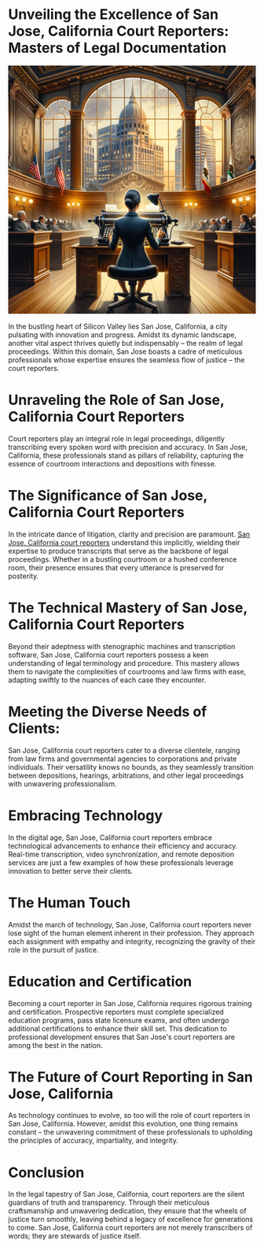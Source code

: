 # Unveiling the Excellence of San Jose, California Court Reporters: Masters of Legal Documentation


![Image1](https://raw.githubusercontent.com/imranmurtaza001/California-Court-Reporters/main/court.webp)

In the bustling heart of Silicon Valley lies San Jose, California, a city pulsating with innovation and progress. Amidst its dynamic landscape, another vital aspect thrives quietly but indispensably – the realm of legal proceedings. Within this domain, San Jose boasts a cadre of meticulous professionals whose expertise ensures the seamless flow of justice – the court reporters.

# Unraveling the Role of San Jose, California Court Reporters
Court reporters play an integral role in legal proceedings, diligently transcribing every spoken word with precision and accuracy. In San Jose, California, these professionals stand as pillars of reliability, capturing the essence of courtroom interactions and depositions with finesse.

# The Significance of San Jose, California Court Reporters
In the intricate dance of litigation, clarity and precision are paramount. [San Jose, California court reporters](https://www.naegeliusa.com/locations/san-jose-california) understand this implicitly, wielding their expertise to produce transcripts that serve as the backbone of legal proceedings. Whether in a bustling courtroom or a hushed conference room, their presence ensures that every utterance is preserved for posterity.

# The Technical Mastery of San Jose, California Court Reporters
Beyond their adeptness with stenographic machines and transcription software, San Jose, California court reporters possess a keen understanding of legal terminology and procedure. This mastery allows them to navigate the complexities of courtrooms and law firms with ease, adapting swiftly to the nuances of each case they encounter.

# Meeting the Diverse Needs of Clients:
San Jose, California court reporters cater to a diverse clientele, ranging from law firms and governmental agencies to corporations and private individuals. Their versatility knows no bounds, as they seamlessly transition between depositions, hearings, arbitrations, and other legal proceedings with unwavering professionalism.

# Embracing Technology
In the digital age, San Jose, California court reporters embrace technological advancements to enhance their efficiency and accuracy. Real-time transcription, video synchronization, and remote deposition services are just a few examples of how these professionals leverage innovation to better serve their clients.

# The Human Touch
Amidst the march of technology, San Jose, California court reporters never lose sight of the human element inherent in their profession. They approach each assignment with empathy and integrity, recognizing the gravity of their role in the pursuit of justice.

# Education and Certification
Becoming a court reporter in San Jose, California requires rigorous training and certification. Prospective reporters must complete specialized education programs, pass state licensure exams, and often undergo additional certifications to enhance their skill set. This dedication to professional development ensures that San Jose's court reporters are among the best in the nation.

# The Future of Court Reporting in San Jose, California
As technology continues to evolve, so too will the role of court reporters in San Jose, California. However, amidst this evolution, one thing remains constant – the unwavering commitment of these professionals to upholding the principles of accuracy, impartiality, and integrity.

# Conclusion
In the legal tapestry of San Jose, California, court reporters are the silent guardians of truth and transparency. Through their meticulous craftsmanship and unwavering dedication, they ensure that the wheels of justice turn smoothly, leaving behind a legacy of excellence for generations to come. San Jose, California court reporters are not merely transcribers of words; they are stewards of justice itself.

